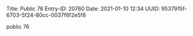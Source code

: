 Title: Public 76
Entry-ID: 20760
Date: 2021-01-10 12:34
UUID: 9537915f-6703-5f24-80cc-0037f6f2e5f8

public 76
